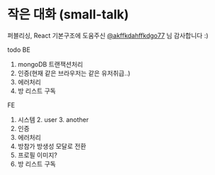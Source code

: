# 작은 대화 (small-talk)

퍼블리싱, React 기본구조에 도움주신 [@akffkdahffkdgo77](https://github.com/akffkdahffkdgo77) 님 감사합니다 :)

todo
BE
1. mongoDB 트랜잭션처리
2. 인증(현재 같은 브라우저는 같은 유저취급..)
3. 에러처리
4. 방 리스트 구독

FE
1. 시스템 2. user 3. another
2. 인증
3. 에러처리
4. 방참가 방생성 모달로 전환
5. 프로필 이미지?
6. 방 리스트 구독